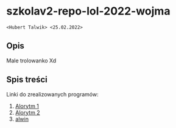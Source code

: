 # szkolav2-repo-lol-2022-wojma
`<Hubert Talwik> <25.02.2022>`

## Opis

Male trolowanko Xd

## Spis treści

Linki do zrealizowanych programów:

1. [Alorytm 1](https://downloadmoreram.com/)
2. [Alorytm 2]()
3. [alwin](https://www.youtube.com/watch?v=suXNSBCXExU)